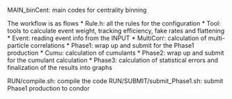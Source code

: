 MAIN_binCent: main codes for centrality binning

The workflow is as flows
	* Rule.h: all the rules for the configuration
	* Tool: tools to calculate event weight, tracking efficiency, fake rates and flattening
	* Event: reading event info from the INPUT
	* MultiCorr: calculation of multi-particle correlations
	* Phase1: wrap up and submit for the Phase1 production
	* Cumu: calculation of cumulants
	* Phase2: wrap up and submit for the cumulant calculation
	* Phase3: calculation of statistical errors and finalization of the results into graphs

RUN/compile.sh: compile the code
RUN/SUBMIT/submit_Phase1.sh: submit Phase1 production to condor
